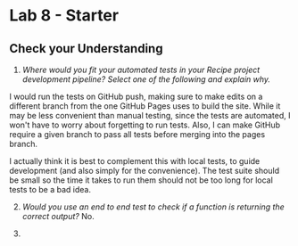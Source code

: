 # Lab 8 - Starter

## Check your Understanding
1. *Where would you fit your automated tests in your Recipe project development pipeline? Select one of the following and explain why.*

I would run the tests on GitHub push, making sure to make edits on a different branch from the one GitHub Pages uses to build the site. While it may be less convenient than manual testing, since the tests are automated, I won't have to worry about forgetting to run tests. Also, I can make GitHub require a given branch to pass all tests before merging into the pages branch.

I actually think it is best to complement this with local tests, to guide development (and also simply for the convenience). The test suite should be small so the time it takes to run them should not be too long for local tests to be a bad idea.

2. *Would you use an end to end test to check if a function is returning the correct output?*
No.

3. 

